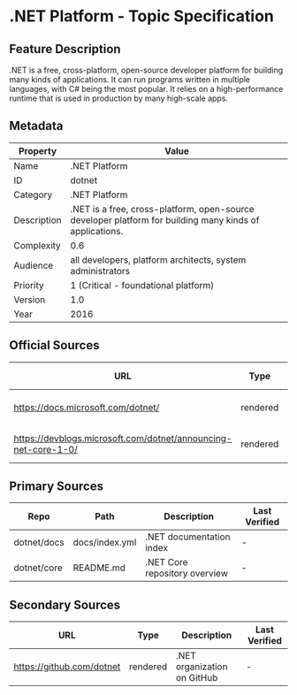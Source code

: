 # .NET Platform - Topic Specification

## Feature Description

.NET is a free, cross-platform, open-source developer platform for building many kinds of applications. It can run programs written in multiple languages, with C# being the most popular. It relies on a high-performance runtime that is used in production by many high-scale apps.

## Metadata

| Property | Value |
| --- | --- |
| Name | .NET Platform |
| ID | dotnet |
| Category | .NET Platform |
| Description | .NET is a free, cross-platform, open-source developer platform for building many kinds of applications. |
| Complexity | 0.6 |
| Audience | all developers, platform architects, system administrators |
| Priority | 1 (Critical - foundational platform) |
| Version | 1.0 |
| Year | 2016 |

## Official Sources

| URL | Type | Description | Last Verified |
| --- | --- | --- | --- |
| https://docs.microsoft.com/dotnet/ | rendered | Main .NET platform documentation | - |
| https://devblogs.microsoft.com/dotnet/announcing-net-core-1-0/ | rendered | Official .NET Core 1.0 announcement | - |

## Primary Sources

| Repo | Path | Description | Last Verified |
| --- | --- | --- | --- |
| dotnet/docs | docs/index.yml | .NET documentation index | - |
| dotnet/core | README.md | .NET Core repository overview | - |

## Secondary Sources

| URL | Type | Description | Last Verified |
| --- | --- | --- | --- |
| https://github.com/dotnet | rendered | .NET organization on GitHub | - |
